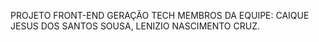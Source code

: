 PROJETO FRONT-END GERAÇÃO TECH
MEMBROS DA EQUIPE: CAIQUE JESUS DOS SANTOS SOUSA,
LENIZIO NASCIMENTO CRUZ.
